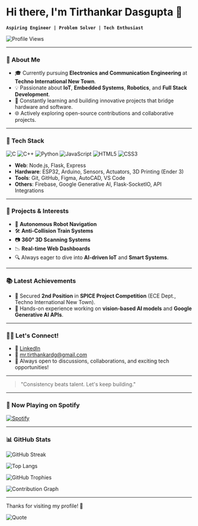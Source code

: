 # Hi there, I'm Tirthankar Dasgupta 👋

**`Aspiring Engineer | Problem Solver | Tech Enthusiast`**

![Profile Views](https://komarev.com/ghpvc/?username=MrTG1B&label=Profile%20views&color=0e75b6&style=flat)

---

### 🔗 About Me

- 🎓 Currently pursuing **Electronics and Communication Engineering** at **Techno International New Town**.
- 💡 Passionate about **IoT**, **Embedded Systems**, **Robotics**, and **Full Stack Development**.
- 🚀 Constantly learning and building innovative projects that bridge hardware and software.
- 🌐 Actively exploring open-source contributions and collaborative projects.

---

### 🔬 Tech Stack

![C](https://img.shields.io/badge/-C-00599C?style=flat-square&logo=c&logoColor=white)
![C++](https://img.shields.io/badge/-C++-00599C?style=flat-square&logo=c%2B%2B&logoColor=white)
![Python](https://img.shields.io/badge/-Python-3776AB?style=flat-square&logo=python&logoColor=white)
![JavaScript](https://img.shields.io/badge/-JavaScript-F7DF1E?style=flat-square&logo=javascript&logoColor=black)
![HTML5](https://img.shields.io/badge/-HTML5-E34F26?style=flat-square&logo=html5&logoColor=white)
![CSS3](https://img.shields.io/badge/-CSS3-1572B6?style=flat-square&logo=css3&logoColor=white)

- **Web**: Node.js, Flask, Express
- **Hardware**: ESP32, Arduino, Sensors, Actuators, 3D Printing (Ender 3)
- **Tools**: Git, GitHub, Figma, AutoCAD, VS Code
- **Others**: Firebase, Google Generative AI, Flask-SocketIO, API Integrations

---

### 💼 Projects & Interests

- 🚗 **Autonomous Robot Navigation**
- 🛠️ **Anti-Collision Train Systems**
- 📷 **360° 3D Scanning Systems**
- 📉 **Real-time Web Dashboards**
- 🔍 Always eager to dive into **AI-driven IoT** and **Smart Systems**.

---

### 📚 Latest Achievements

- 👑 Secured **2nd Position** in **SPICE Project Competition** (ECE Dept., Techno International New Town).
- 🖖 Hands-on experience working on **vision-based AI models** and **Google Generative AI APIs**.

---

### 🚶‍♂️ Let's Connect!

- 💌 [LinkedIn](https://www.linkedin.com/in/tirthankar-dasgupta)
- 📧 mr.tirthankardg@gmail.com
- 💬 Always open to discussions, collaborations, and exciting tech opportunities!

---

> "Consistency beats talent. Let's keep building."

---

### 🎵 Now Playing on Spotify

[![Spotify](https://novatorem-swart-three.vercel.app/api/spotify)](https://open.spotify.com/user/)

---

### 📊 GitHub Stats

![GitHub Streak](https://github-readme-streak-stats.herokuapp.com/?user=MrTG1B&theme=tokyonight)

![Top Langs](https://github-readme-stats.vercel.app/api/top-langs/?username=MrTG1B&layout=compact&theme=tokyonight)

![GitHub Trophies](https://github-profile-trophy.vercel.app/?username=MrTG1B&theme=tokyonight&no-frame=true&column=4&margin-w=15&margin-h=15)

![Contribution Graph](https://github-readme-activity-graph.vercel.app/graph?username=MrTG1B&theme=tokyonight)

---

Thanks for visiting my profile! 💚

![Quote](https://quotes-github-readme.vercel.app/api?type=horizontal&theme=tokyonight)